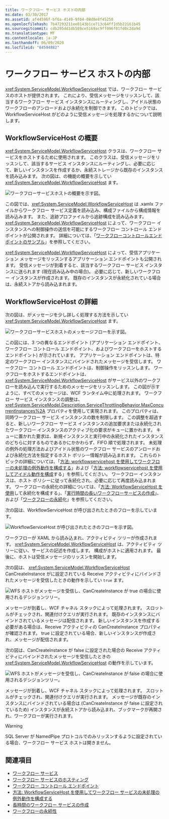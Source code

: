 ```yaml
---
title: ワークフロー サービス ホストの内部
ms.date: 03/30/2017
ms.assetid: af44596f-bf6a-4149-9f04-08d8e8f45250
ms.openlocfilehash: 7b47293211ee8143b1ce713c64ff1d5b22161b45
ms.sourcegitcommit: cdb295dd1db589ce5169ac9ff096f01fd0c2da9d
ms.translationtype: MT
ms.contentlocale: ja-JP
ms.lasthandoff: 06/09/2020
ms.locfileid: "84594882"
---
```

# <a name="workflow-service-host-internals"></a>ワークフロー サービス ホストの内部
<xref:System.ServiceModel.WorkflowServiceHost> では、ワークフロー サービスのホストが提供されます。 これにより、受信メッセージをリッスンして、該当するワークフロー サービス インスタンスにルーティングし、アイドル状態のワークフローのアンロードおよび永続化を制御できます。 このトピックでは、WorkflowServiceHost がどのように受信メッセージを処理するかについて説明します。  
  
## <a name="workflowservicehost-overview"></a>WorkflowServiceHost の概要  

<xref:System.ServiceModel.WorkflowServiceHost> クラスは、ワークフロー サービスをホストするために使用されます。 このクラスは、受信メッセージをリッスンして、該当するサービス インスタンスにルーティングし、必要に応じて、新しいインスタンスを作成するか、永続ストレージから既存のインスタンスを読み込みます。 次の図は、の機能の概要を示してい <xref:System.ServiceModel.WorkflowServiceHost> ます。
  
 ![ワークフローサービスホストの概要を示す図。](./media/workflow-service-host-internals/workflow-service-host-high-level-overview.gif)  
  
 この図では、<xref:System.ServiceModel.WorkflowServiceHost> は .xamlx ファイルからワークフロー サービス定義を読み込み、構成ファイルから構成情報を読み込みます。 また、追跡プロファイルから追跡構成を読み込みます。 <xref:System.ServiceModel.WorkflowServiceHost> によって、ワークフロー インスタンスへの制御操作の送信を可能にするワークフロー コントロール エンドポイントが公開されます。  詳細については、「[ワークフローコントロールエンドポイントのサンプル](workflow-control-endpoint.md)」を参照してください。  
  
 <xref:System.ServiceModel.WorkflowServiceHost> によって、受信アプリケーション メッセージをリッスンするアプリケーション エンドポイントも公開されます。 受信メッセージが到着すると、該当するワークフロー サービス インスタンスに送られます (現在読み込み中の場合)。 必要に応じて、新しいワークフロー インスタンスが作成されます。 既存のインスタンスが永続化されている場合は、永続ストアから読み込まれます。  
  
## <a name="workflowservicehost-details"></a>WorkflowServiceHost の詳細  
 次の図は、がメッセージを少し詳しく処理する方法を示してい <xref:System.ServiceModel.WorkflowServiceHost> ます。  
  
 ![ワークフローサービスホストのメッセージフローを示す図。](./media/workflow-service-host-internals/workflow-service-host-message-flow.gif)  
  
 この図には、3 つの異なるエンドポイント (アプリケーション エンドポイント、ワークフロー コントロール エンドポイント、およびワークフローをホストするエンドポイント) が示されています。 アプリケーション エンドポイントは、特定のワークフロー インスタンスにバインドされたメッセージを受信します。 ワークフロー コントロール エンドポイントは、制御操作をリッスンします。 ワークフローをホストするエンドポイントは、<xref:System.ServiceModel.WorkflowServiceHost> がサービス以外のワークフローを読み込んで実行するためのメッセージをリッスンします。 この図が示すように、すべてのメッセージは、WCF ランタイム中に処理されます。  ワークフロー サービス インスタンスの調整は、<xref:System.ServiceModel.Description.ServiceThrottlingBehavior.MaxConcurrentInstances%2A> プロパティを使用して実現されます。 このプロパティは、同時ワークフロー サービス インスタンスの数を制限します。 この調整を超過すると、新しいワークフロー サービス インスタンスの追加要求または永続化されたワークフロー インスタンスのアクティブ化の要求がキューに置かれます。 キューに置かれた要求は、新規インスタンスと実行中の永続化されたインスタンスのどちらに対するものであるかにかかわらず、FIFO 順で処理されます。 未処理の例外の処理方法およびアイドル状態のワークフロー サービスのアンロードおよび永続化方法を指定するホスト ポリシー情報が読み込まれます。 これらのトピックの詳細については、「[方法: workflowservicehost を使用してワークフローの未処理の例外動作を構成する](config-workflow-unhandled-exception-workflowservicehost.md)」および「[方法: workflowservicehost を使用してアイドル動作を構成](how-to-configure-idle-behavior-with-workflowservicehost.md)する」を参照してください。 ワークフロー インスタンスは、ホスト ポリシーに従って永続化され、必要に応じて再度読み込まれます。 ワークフローの永続化の詳細については、「[方法: WorkflowServiceHost を使用](how-to-configure-persistence-with-workflowservicehost.md)して永続化を構成する」、「[実行時間の長いワークフローサービスの作成](creating-a-long-running-workflow-service.md)」、および「[ワークフローの永続](../../windows-workflow-foundation/workflow-persistence.md)化」を参照してください。  
  
 次の図は、WorkflowServiceHost が呼び出されたときのフローを示しています。  
  
 ![WorkflowServiceHost が呼び出されたときのフローを示す図。](./media/workflow-service-host-internals/workflow-service-host-open.gif)  
  
 ワークフローが XAML から読み込まれ、アクティビティ ツリーが作成されます。 <xref:System.ServiceModel.WorkflowServiceHost> は、アクティビティ ツリーに従い、サービスの記述を作成します。 構成がホストに適用されます。 最後に、ホストは受信メッセージのリッスンを開始します。  
  
 次の図は、 <xref:System.ServiceModel.WorkflowServiceHost> CanCreateInstance がに設定されている Receive アクティビティにバインドされたメッセージを受信したときの動作を示してい `true` ます。  
  
 ![WFS ホストがメッセージを受信し、CanCreateInstance が true の場合に使用されるデシジョンツリー。](./media/workflow-service-host-internals/workflow-service-host-receive-message-cancreateinstance.gif)  
  
 メッセージが到着し、WCF チャネル スタックによって処理されます。 スロットルがチェックされ、関連付けクエリが実行されます。 既存のインスタンスにバインドされているメッセージは配信されます。 新しいインスタンスを作成する必要がある場合は、Receive アクティビティの CanCreateInstance プロパティが確認されます。 true に設定されている場合、新しいインスタンスが作成され、メッセージが配信されます。  
  
 次の図は、CanCreateInstance が false に設定された場合の Receive アクティビティにバインドされたメッセージを受信したときの <xref:System.ServiceModel.WorkflowServiceHost> の動作を示しています。  
  
 ![WFS ホストがメッセージを受信し、CanCreateInstance が false の場合に使用されるデシジョンツリー。](./media/workflow-service-host-internals/workflow-service-host-receive-message.gif)  
  
 メッセージが到着し、WCF チャネル スタックによって処理されます。 スロットルがチェックされ、関連付けクエリが実行されます。 メッセージが既存のインスタンスにバインドされている場合は (CanCreateInstance が false に設定されているため) インスタンスが永続ストアから読み込まれ、ブックマークが再開され、ワークフローが実行されます。  
  
> [!WARNING]
> SQL Server が NamedPipe プロトコルでのみリッスンするように設定されている場合、ワークフロー サービス ホストは開きません。  
  
## <a name="see-also"></a>関連項目

- [ワークフロー サービス](workflow-services.md)
- [ワークフロー サービスのホスティング](hosting-workflow-services.md)
- [ワークフロー コントロール エンドポイント](workflow-control-endpoint.md)
- [方法: WorkflowServiceHost を使用してワークフロー サービスの未処理の例外動作を構成する](config-workflow-unhandled-exception-workflowservicehost.md)
- [長時間のワークフロー サービスの作成](creating-a-long-running-workflow-service.md)
- [ワークフローの永続性](../../windows-workflow-foundation/workflow-persistence.md)
